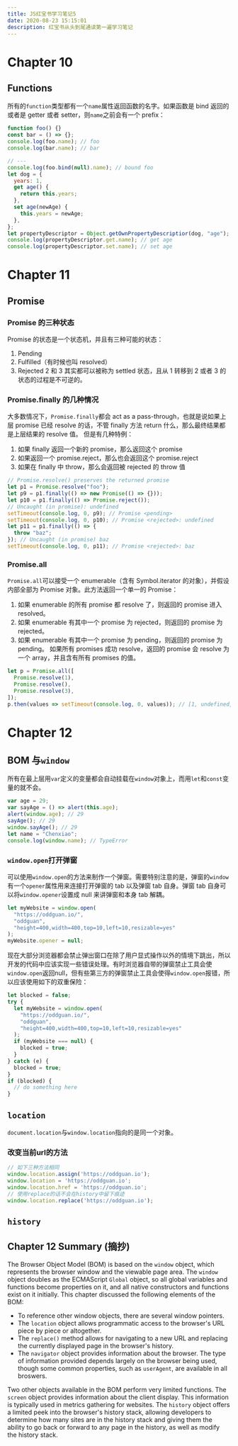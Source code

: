 ```yaml
---
title: JS红宝书学习笔记5
date: 2020-08-23 15:15:01
description: 红宝书从头到尾通读第一遍学习笔记
---
```


# Chapter 10

## Functions

所有的`function`类型都有一个`name`属性返回函数的名字。如果函数是 bind 返回的或者是 getter 或者 setter，则`name`之前会有一个 prefix：

```javascript
function foo() {}
const bar = () => {};
console.log(foo.name); // foo
console.log(bar.name); // bar

// ---
console.log(foo.bind(null).name); // bound foo
let dog = {
  years: 1,
  get age() {
    return this.years;
  },
  set age(newAge) {
    this.years = newAge;
  },
};
let propertyDescriptor = Object.getOwnPropertyDescriptior(dog, "age");
console.log(propertyDescriptor.get.name); // get age
console.log(propertyDescriptor.set.name); // set age
```

# Chapter 11

## Promise

### Promise 的三种状态

Promise 的状态是一个状态机，并且有三种可能的状态：

1. Pending
2. Fulfilled（有时候也叫 resolved）
3. Rejected
   2 和 3 其实都可以被称为 settled 状态，且从 1 转移到 2 或者 3 的状态的过程是不可逆的。

### Promise.finally 的几种情况

大多数情况下，`Promise.finally`都会 act as a pass-through，也就是说如果上层 promise 已经 resolve 的话，不管 finally 方法 return 什么，那么最终结果都是上层结果的 resolve 值。
但是有几种特例：

1. 如果 finally 返回一个新的 promise，那么返回这个 promise
2. 如果返回一个 promise.reject，那么也会返回这个 promise.reject
3. 如果在 finally 中 throw，那么会返回被 rejected 的 throw 值

```javascript
// Promise.resolve() preserves the returned promise
let p1 = Promise.resolve("foo");
let p9 = p1.finally(() => new Promise(() => {}));
let p10 = p1.finally(() => Promise.reject());
// Uncaught (in promise): undefined
setTimeout(console.log, 0, p9); // Promise <pending>
setTimeout(console.log, 0, p10); // Promise <rejected>: undefined
let p11 = p1.finally(() => {
  throw "baz";
}); // Uncaught (in promise) baz
setTimeout(console.log, 0, p11); // Promise <rejected>: baz
```

### Promise.all

`Promise.all`可以接受一个 enumerable（含有 Symbol.iterator 的对象），并假设内部全部为 Promise 对象。此方法返回一个单一的 Promise：

1. 如果 enumerable 的所有 promise 都 resolve 了，则返回的 promise 进入 resolved。
2. 如果 enumerable 有其中一个 promise 为 rejected，则返回的 promise 为 rejected。
3. 如果 enumerable 有其中一个 promise 为 pending，则返回的 promise 为 pending。
   如果所有 promises 成功 resolve，返回的 promise 会 resolve 为一个 array，并且含有所有 promises 的值。

```javascript
let p = Promise.all([
  Promise.resolve(1),
  Promise.resolve(),
  Promise.resolve(3),
]);
p.then(values => setTimeout(console.log, 0, values)); // [1, undefined, 3]
```

# Chapter 12

## BOM 与`window`

所有在最上层用`var`定义的变量都会自动挂载在`window`对象上，而用`let`和`const`变量的就不会。

```javascript
var age = 29;
var sayAge = () => alert(this.age);
alert(window.age); // 29
sayAge(); // 29
window.sayAge(); // 29
let name = "Chenxiao";
console.log(window.name); // TypeError
```

### `window.open`打开弹窗

可以使用`window.open`的方法来制作一个弹窗。需要特别注意的是，弹窗的`window`有一个`opener`属性用来连接打开弹窗的 tab 以及弹窗 tab 自身。弹窗 tab 自身可以将`window.opener`设置成 null 来讲弹窗和本身 tab 解耦。

```javascript
let myWebsite = window.open(
  "https://oddguan.io/",
  "oddguan",
  "height=400,width=400,top=10,left=10,resizable=yes"
);
myWebsite.opener = null;
```

现在大部分浏览器都会禁止弹出窗口在除了用户显式操作以外的情境下跳出，所以开发的代码中应该实现一些错误处理。有时浏览器自带的弹窗禁止工具会使`window.open`返回null，但有些第三方的弹窗禁止工具会使得`window.open`报错，所以应该使用如下的双重保险：
```javascript
let blocked = false;
try {
  let myWebsite = window.open(
    "https://oddguan.io/",
    "oddguan",
    "height=400,width=400,top=10,left=10,resizable=yes"
  );
  if (myWebsite === null) {
    blocked = true;
  }
} catch (e) {
  blocked = true;
}
if (blocked) {
  // do something here
}
```

## `location`
`document.location`与`window.location`指向的是同一个对象。

### 改变当前url的方法
```javascript
// 如下三种方法相同
window.location.assign('https://oddguan.io');
window.location = 'https://oddguan.io';
window.location.href = 'https://oddguan.io';
// 使用replace的话不会在history中留下痕迹
window.location.replace('https://oddguan.io');
```

## `history`

## Chapter 12 Summary (摘抄)
The Browser Object Model (BOM) is based on the `window` object, which represents the browser window and the viewable page area. The `window` object doubles as the ECMAScript `Global` object, so all global variables and functions become properties on it, and all native constructors and functions exist on it initially. This chapter discussed the following elements of the BOM:
- To reference other window objects, there are several window pointers.
- The `location` object allows programmatic access to the browser's URL piece by piece or altogether. 
- The `replace()` method allows for navigating to a new URL and replacing the currently displayed page in the browser's history.
- The `navigator` object provides information about the browser. The type of information provided depends largely on the browser being used, though some common properties, such as `userAgent`, are available in all broswers.

Two other objects available in the BOM perform very limited functions. The `screen` object provides information about the client display. This information is typically used in metrics gathering for websites. The `history` object offers a limited peek into the browser's history stack, allowing developers to determine how many sites are in the history stack and giving them the ability to go back or forward to any page in the history, as well as modify the history stack.
